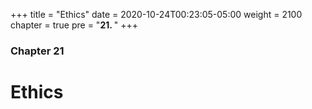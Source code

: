 +++
title = "Ethics"
date = 2020-10-24T00:23:05-05:00
weight = 2100
chapter = true
pre = "<b>21. </b>"
+++

### Chapter 21

# Ethics

<iframe src="./slides/ieee-code-of-ethics.png" width="725" height="410>
